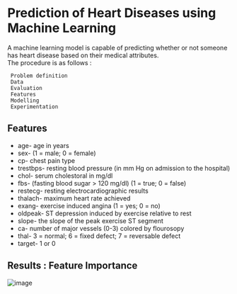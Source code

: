 # Prediction of Heart Diseases using Machine Learning  
A machine learning model is capable of predicting whether or not someone has heart disease based on their medical attributes.  
The procedure is as follows :  

     Problem definition     
     Data     
     Evaluation    
     Features     
     Modelling     
     Experimentation  
## Features 
* age- age in years 
* sex- (1 = male; 0 = female) 
* cp- chest pain type 
* trestbps- resting blood pressure (in mm Hg on admission to the hospital) 
* chol- serum cholestoral in mg/dl 
* fbs- (fasting blood sugar > 120 mg/dl) (1 = true; 0 = false) 
* restecg- resting electrocardiographic results 
* thalach- maximum heart rate achieved 
* exang- exercise induced angina (1 = yes; 0 = no) 
* oldpeak- ST depression induced by exercise relative to rest 
* slope- the slope of the peak exercise ST segment 
* ca- number of major vessels (0-3) colored by flourosopy 
* thal- 3 = normal; 6 = fixed defect; 7 = reversable defect 
* target- 1 or 0

## Results : Feature Importance
![image](https://user-images.githubusercontent.com/51396834/115675155-f60ff080-a36b-11eb-92ad-d1a14fe3bfd1.png)
